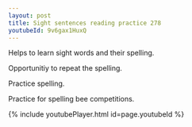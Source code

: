 ```yaml
---
layout: post
title: Sight sentences reading practice 278
youtubeId: 9v6gax1HuxQ
---
```

 
 
Helps to learn sight words and their spelling.

Opportunitiy to repeat the spelling. 

Practice spelling. 
 
Practice for spelling bee competitions. 
 
{% include youtubePlayer.html id=page.youtubeId %}
 
 
